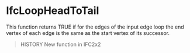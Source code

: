 # IfcLoopHeadToTail

This function returns TRUE if for the edges of the input edge loop the end vertex of each edge is the same as the start vertex of its successor.

> HISTORY New function in IFC2x2
